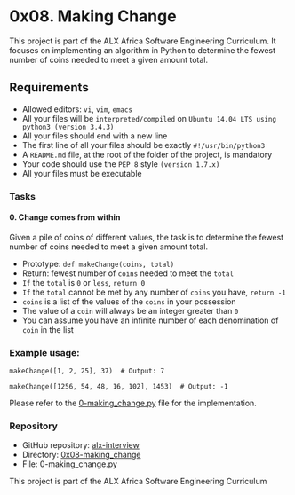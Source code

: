 # 0x08. Making Change
This project is part of the ALX Africa Software Engineering Curriculum. It focuses on implementing an algorithm in Python to determine the fewest number of coins needed to meet a given amount total.

## Requirements

- Allowed editors: `vi`, `vim`, `emacs`
- All your files will be   `interpreted/compiled` on `Ubuntu 14.04 LTS using python3 (version 3.4.3)`
- All your files should end with a new line
- The first line of all your files should be exactly `#!/usr/bin/python3`
- A `README.md` file, at the root of the folder of the project, is mandatory
- Your code should use the `PEP 8` style `(version 1.7.x)`
- All your files must be executable

### Tasks
#### 0. Change comes from within
Given a pile of coins of different values, the task is to determine the fewest number of coins needed to meet a given amount total.

- Prototype: `def makeChange(coins, total)`
- Return: fewest number of `coins` needed to meet the `total`
- `If` the `total` is `0` or `less`, `return 0`
- `If` the `total` cannot be met by any number of `coins` you have, `return -1`
- `coins` is a list of the values of the `coins` in your possession
- The value of a `coin` will always be an integer greater than `0`
- You can assume you have an infinite number of each denomination of `coin` in the list

### Example usage:

```
makeChange([1, 2, 25], 37)  # Output: 7

makeChange([1256, 54, 48, 16, 102], 1453)  # Output: -1
```

Please refer to the [0-making_change.py]() file for the implementation.

### Repository

- GitHub repository: [alx-interview](https://github.com/fazzy12/alx-interview/tree/main)
- Directory: [0x08-making_change]()
- File: 0-making_change.py

This project is part of the ALX Africa Software Engineering Curriculum